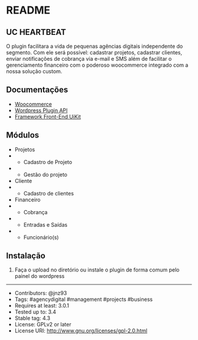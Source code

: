 # README

## UC HEARTBEAT
O plugin facilitara a vida de pequenas agências digitais independente do segmento. Com ele será possível: cadastrar projetos, cadastrar clientes, enviar notificações de cobrança via e-mail e SMS além de facilitar o gerenciamento financeiro com o poderoso woocommerce integrado com a nossa solução custom.

## Documentações
* [Woocommerce](https://woocommerce.github.io/woocommerce-rest-api-docs/)
* [Wordpress Plugin API](https://codex.wordpress.org/Plugin_API)
* [Framework Front-End UiKit](https://getuikit.com/docs/introduction)

## Módulos
* Projetos
* * Cadastro de Projeto
* * Gestão do projeto
* Cliente
* * Cadastro de clientes
* Financeiro
* * Cobrança
* * Entradas e Saídas
* * Funcionário(s)

## Instalação
1) Faça o upload no diretório ou instale o plugin de forma comum pelo painel do wordpress

-----------

* Contributors: @jnz93
* Tags: #agencydigital #management #projects #business
* Requires at least: 3.0.1
* Tested up to: 3.4
* Stable tag: 4.3
* License: GPLv2 or later
* License URI: http://www.gnu.org/licenses/gpl-2.0.html
